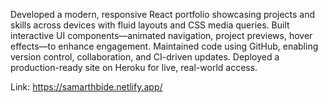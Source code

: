 Developed a modern, responsive React portfolio showcasing projects and skills across devices
 with fluid layouts and CSS media queries.
 Built interactive UI components—animated navigation, project previews, hover effects—to
 enhance engagement.
 Maintained code using GitHub, enabling version control, collaboration, and CI-driven updates.
 Deployed a production-ready site on Heroku for live, real-world access.

Link: https://samarthbide.netlify.app/

